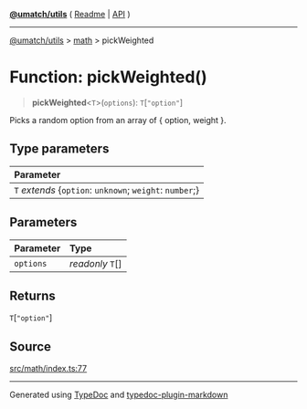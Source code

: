[**@umatch/utils**](../../README.md) ( [Readme](../../README.md) \| [API](../../API.md) )

---

[@umatch/utils](../../API.md) > [math](../README.md) > pickWeighted

# Function: pickWeighted()

> **pickWeighted**\<`T`\>(`options`): `T`[`"option"`]

Picks a random option from an array of { option, weight }.

## Type parameters

| Parameter                                                 |
| :-------------------------------------------------------- |
| `T` _extends_ \{`option`: `unknown`; `weight`: `number`;} |

## Parameters

| Parameter | Type             |
| :-------- | :--------------- |
| `options` | _readonly_ `T`[] |

## Returns

`T`[`"option"`]

## Source

[src/math/index.ts:77](https://github.com/umatch-oficial/utils/blob/106c322/src/math/index.ts#L77)

---

Generated using [TypeDoc](https://typedoc.org/) and [typedoc-plugin-markdown](https://www.npmjs.com/package/typedoc-plugin-markdown)
